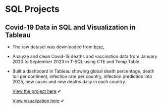 # SQL Projects
## Covid-19 Data in SQL and Visualization in Tableau
- The raw dataset was downloaded from [here.](https://ourworldindata.org/covid-deaths) 
- Analyze and clean Covid-19 deaths and vaccination data from January 2020 to September 2023 in T-SQL using CTE and Temp Table.
- Built a dashboard in Tableau showing global death percentage, death toll per continent, infection rate per country, infection prediction into 2025, new cases and new deaths daily in each country.

  [View the project here](Covid_Portfolio_Project_Data_Exploration.sql) ✔

  [View visualization here](https://public.tableau.com/shared/6JJTT966Z?:display_count=n&:origin=viz_share_link) ✔
